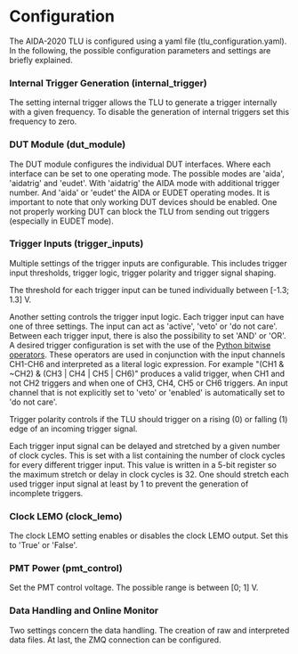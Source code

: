 # Configuration
The AIDA-2020 TLU is configured using a yaml file (tlu_configuration.yaml).
In the following, the possible configuration parameters and settings are briefly explained.

### Internal Trigger Generation (internal_trigger)
The setting internal trigger allows the TLU to generate a trigger internally with a given frequency.
To disable the generation of internal triggers set this frequency to zero.

### DUT Module (dut_module)
The DUT module configures the individual DUT interfaces.
Where each interface can be set to one operating mode.
The possible modes are 'aida', 'aidatrig' and 'eudet'.
With 'aidatrig' the AIDA mode with additional trigger number.
And 'aida' or 'eudet' the AIDA or EUDET operating modes.
It is important to note that only working DUT devices should be enabled.
One not properly working DUT can block the TLU from sending out triggers (especially in EUDET mode).

### Trigger Inputs (trigger_inputs)
Multiple settings of the trigger inputs are configurable. 
This includes trigger input thresholds, trigger logic, trigger polarity and trigger signal shaping.

The threshold for each trigger input can be tuned individually between [-1.3; 1.3] V.

Another setting controls the trigger input logic. 
Each trigger input can have one of three settings. The input can act as 'active', 'veto' or 'do not care'.
Between each trigger input, there is also the possibility to set 'AND' or 'OR'.
A desired trigger configuration is set with the use of the [Python bitwise operators](https://wiki.python.org/moin/BitwiseOperators).
These operators are used in conjunction with the input channels CH1-CH6 and interpreted as a literal logic expression.
For example "(CH1 & ~CH2) & (CH3 | CH4 | CH5 | CH6)" produces a valid trigger, when CH1 and not CH2 triggers and when one of CH3, CH4, CH5 or CH6 triggers.
An input channel that is not explicitly set to 'veto' or 'enabled' is automatically set to 'do not care'.

Trigger polarity controls if the TLU should trigger on a rising (0) or falling (1) edge of an incoming trigger signal.

Each trigger input signal can be delayed and stretched by a given number of clock cycles.
This is set with a list containing the number of clock cycles for every different trigger input.
This value is written in a 5-bit register so the maximum stretch or delay in clock cycles is 32.
One should stretch each used trigger input signal at least by 1 to prevent the generation of incomplete triggers.

### Clock LEMO (clock_lemo)
The clock LEMO setting enables or disables the clock LEMO output.
Set this to 'True' or 'False'.

### PMT Power (pmt_control)
Set the PMT control voltage. The possible range is between [0; 1] V.

### Data Handling and Online Monitor
Two settings concern the data handling. The creation of raw and interpreted data files.
At last, the ZMQ connection can be configured.